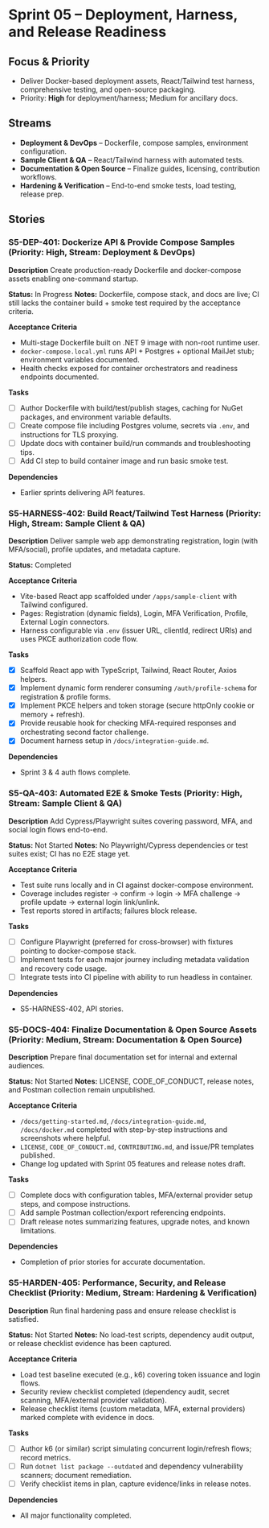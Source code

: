 # Sprint 05 – Deployment, Harness, and Release Readiness

## Focus & Priority
- Deliver Docker-based deployment assets, React/Tailwind test harness, comprehensive testing, and open-source packaging.
- Priority: **High** for deployment/harness; Medium for ancillary docs.

## Streams
- **Deployment & DevOps** – Dockerfile, compose samples, environment configuration.
- **Sample Client & QA** – React/Tailwind harness with automated tests.
- **Documentation & Open Source** – Finalize guides, licensing, contribution workflows.
- **Hardening & Verification** – End-to-end smoke tests, load testing, release prep.

## Stories

### S5-DEP-401: Dockerize API & Provide Compose Samples (Priority: High, Stream: Deployment & DevOps)
**Description**
Create production-ready Dockerfile and docker-compose assets enabling one-command startup.

**Status:** In Progress
**Notes:** Dockerfile, compose stack, and docs are live; CI still lacks the container build + smoke test required by the acceptance criteria.

**Acceptance Criteria**
- Multi-stage Dockerfile built on .NET 9 image with non-root runtime user.
- `docker-compose.local.yml` runs API + Postgres + optional MailJet stub; environment variables documented.
- Health checks exposed for container orchestrators and readiness endpoints documented.

**Tasks**
- [ ] Author Dockerfile with build/test/publish stages, caching for NuGet packages, and environment variable defaults.
- [ ] Create compose file including Postgres volume, secrets via `.env`, and instructions for TLS proxying.
- [ ] Update docs with container build/run commands and troubleshooting tips.
- [ ] Add CI step to build container image and run basic smoke test.

**Dependencies**
- Earlier sprints delivering API features.

### S5-HARNESS-402: Build React/Tailwind Test Harness (Priority: High, Stream: Sample Client & QA)
**Description**
Deliver sample web app demonstrating registration, login (with MFA/social), profile updates, and metadata capture.

**Status:** Completed

**Acceptance Criteria**
- Vite-based React app scaffolded under `/apps/sample-client` with Tailwind configured.
- Pages: Registration (dynamic fields), Login, MFA Verification, Profile, External Login connectors.
- Harness configurable via `.env` (issuer URL, clientId, redirect URIs) and uses PKCE authorization code flow.

**Tasks**
- [x] Scaffold React app with TypeScript, Tailwind, React Router, Axios helpers.
- [x] Implement dynamic form renderer consuming `/auth/profile-schema` for registration & profile forms.
- [x] Implement PKCE helpers and token storage (secure httpOnly cookie or memory + refresh).
- [x] Provide reusable hook for checking MFA-required responses and orchestrating second factor challenge.
- [x] Document harness setup in `/docs/integration-guide.md`.

**Dependencies**
- Sprint 3 & 4 auth flows complete.

### S5-QA-403: Automated E2E & Smoke Tests (Priority: High, Stream: Sample Client & QA)
**Description**
Add Cypress/Playwright suites covering password, MFA, and social login flows end-to-end.

**Status:** Not Started
**Notes:** No Playwright/Cypress dependencies or test suites exist; CI has no E2E stage yet.

**Acceptance Criteria**
- Test suite runs locally and in CI against docker-compose environment.
- Coverage includes register → confirm → login → MFA challenge → profile update → external login link/unlink.
- Test reports stored in artifacts; failures block release.

**Tasks**
- [ ] Configure Playwright (preferred for cross-browser) with fixtures pointing to docker-compose stack.
- [ ] Implement tests for each major journey including metadata validation and recovery code usage.
- [ ] Integrate tests into CI pipeline with ability to run headless in container.

**Dependencies**
- S5-HARNESS-402, API stories.

### S5-DOCS-404: Finalize Documentation & Open Source Assets (Priority: Medium, Stream: Documentation & Open Source)
**Description**
Prepare final documentation set for internal and external audiences.

**Status:** Not Started
**Notes:** LICENSE, CODE_OF_CONDUCT, release notes, and Postman collection remain unpublished.

**Acceptance Criteria**
- `/docs/getting-started.md`, `/docs/integration-guide.md`, `/docs/docker.md` completed with step-by-step instructions and screenshots where helpful.
- `LICENSE`, `CODE_OF_CONDUCT.md`, `CONTRIBUTING.md`, and issue/PR templates published.
- Change log updated with Sprint 05 features and release notes draft.

**Tasks**
- [ ] Complete docs with configuration tables, MFA/external provider setup steps, and compose instructions.
- [ ] Add sample Postman collection/export referencing endpoints.
- [ ] Draft release notes summarizing features, upgrade notes, and known limitations.

**Dependencies**
- Completion of prior stories for accurate documentation.

### S5-HARDEN-405: Performance, Security, and Release Checklist (Priority: Medium, Stream: Hardening & Verification)
**Description**
Run final hardening pass and ensure release checklist is satisfied.

**Status:** Not Started
**Notes:** No load-test scripts, dependency audit output, or release checklist evidence has been captured.

**Acceptance Criteria**
- Load test baseline executed (e.g., k6) covering token issuance and login flows.
- Security review checklist completed (dependency audit, secret scanning, MFA/external provider validation).
- Release checklist items (custom metadata, MFA, external providers) marked complete with evidence in docs.

**Tasks**
- [ ] Author k6 (or similar) script simulating concurrent login/refresh flows; record metrics.
- [ ] Run `dotnet list package --outdated` and dependency vulnerability scanners; document remediation.
- [ ] Verify checklist items in plan, capture evidence/links in release notes.

**Dependencies**
- All major functionality completed.
